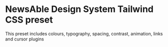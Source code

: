 # NewsAble Design System Tailwind CSS preset

This preset includes colours, typography, spacing, contrast, animation, links and cursor plugins
